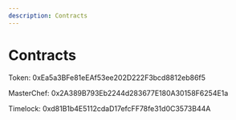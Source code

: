 ```yaml
---
description: Contracts
---
```


# Contracts

Token: 0xEa5a3BFe81eEAf53ee202D222F3bcd8812eb86f5

MasterChef: 0x2A389B793Eb2244d283677E180A30158F6254E1a

Timelock: 0xd81B1b4E5112cdaD17efcFF78fe31d0C3573B44A


